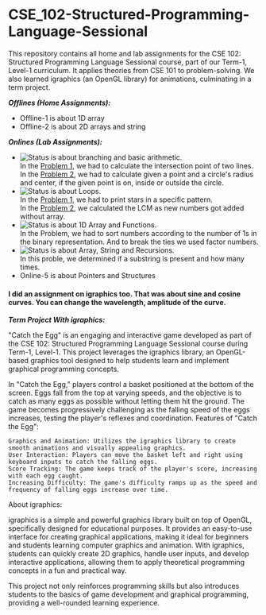 # CSE_102-Structured-Programming-Language-Sessional
This repository contains all home and lab assignments for the CSE 102: Structured Programming Language Sessional course, part of our Term-1, Level-1 curriculum. It applies theories from CSE 101 to problem-solving. We also learned igraphics (an OpenGL library) for animations, culminating in a term project.


<i><b>Offlines (Home Assignments):</b></i>

* Offline-1 is about 1D array
* Offline-2 is about 2D arrays and string

<i><b>Onlines (Lab Assignments):</b></i>

* ![Status](https://img.shields.io/badge/Online-1-brightgreen) is about branching and basic arithmetic.<br>
  In the <u>Problem 1</u>, we had to calculate the intersection point of two lines.<br>
  In the <u>Problem 2</u>, we had to calculate given a point and a circle's radius and center, if the given point is on, inside or outside the circle.
* ![Status](https://img.shields.io/badge/Online-2-brightgreen) is about Loops. <br>
  In the <u>Problem 1</u>, we had to print stars in a specific pattern. <br>
  In the <u>Problem 2</u>, we calculated the LCM as new numbers got added without array.
* ![Status](https://img.shields.io/badge/Online-3-brightgreen) is about 1D Array and Functions. <br>
  In the Problem, we had to sort numbers according to the number of 1s in the binary representation. And to break the ties we used factor numbers.
* ![Status](https://img.shields.io/badge/Online-4-brightgreen) is about Array, String and Recursions. <br>
  In this proble, we determined if a substring is present and how many times.
* Online-5 is about Pointers and Structures

#### I did an assignment on igraphics too. That was about sine and cosine curves. You can change the wavelength, amplitude of the curve. ####

<i><b>Term Project With igraphics:</b></i>

"Catch the Egg" is an engaging and interactive game developed as part of the CSE 102: Structured Programming Language Sessional course during Term-1, Level-1. This project leverages the igraphics library, an OpenGL-based graphics tool designed to help students learn and implement graphical programming concepts.

In "Catch the Egg," players control a basket positioned at the bottom of the screen. Eggs fall from the top at varying speeds, and the objective is to catch as many eggs as possible without letting them hit the ground. The game becomes progressively challenging as the falling speed of the eggs increases, testing the player's reflexes and coordination.
Features of "Catch the Egg":

    Graphics and Animation: Utilizes the igraphics library to create smooth animations and visually appealing graphics.
    User Interaction: Players can move the basket left and right using keyboard inputs to catch the falling eggs.
    Score Tracking: The game keeps track of the player's score, increasing with each egg caught.
    Increasing Difficulty: The game's difficulty ramps up as the speed and frequency of falling eggs increase over time.

About igraphics:

igraphics is a simple and powerful graphics library built on top of OpenGL, specifically designed for educational purposes. It provides an easy-to-use interface for creating graphical applications, making it ideal for beginners and students learning computer graphics and animation. With igraphics, students can quickly create 2D graphics, handle user inputs, and develop interactive applications, allowing them to apply theoretical programming concepts in a fun and practical way.

This project not only reinforces programming skills but also introduces students to the basics of game development and graphical programming, providing a well-rounded learning experience.

